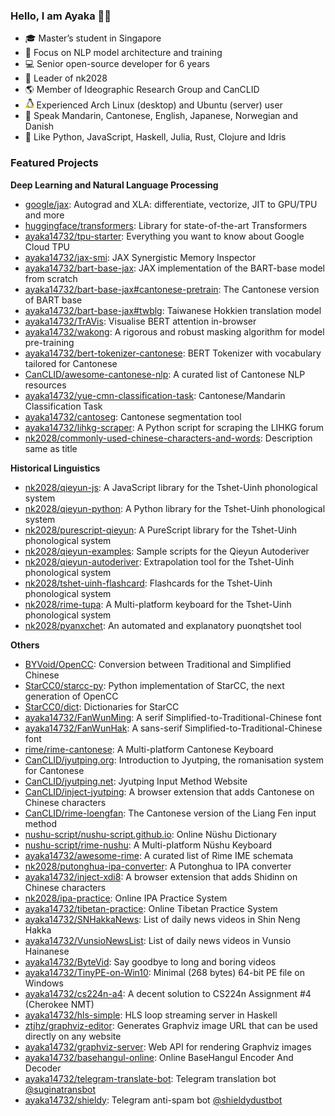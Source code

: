### Hello, I am Ayaka 👋🏻

- 🎓 Master’s student in Singapore
- 🔬 Focus on NLP model architecture and training
- 💻 Senior open-source developer for 6 years
- 🗽 Leader of nk2028
- 🌎 Member of Ideographic Research Group and CanCLID
- <img width="13.75" src="linux.png" /> Experienced Arch Linux (desktop) and Ubuntu (server) user
- 💬 Speak Mandarin, Cantonese, English, Japanese, Norwegian and Danish
- 💜 Like Python, JavaScript, Haskell, Julia, Rust, Clojure and Idris

### Featured Projects

**Deep Learning and Natural Language Processing**

- [google/jax](https://github.com/google/jax): Autograd and XLA: differentiate, vectorize, JIT to GPU/TPU and more<!-- Deep Learning -->
- [huggingface/transformers](https://github.com/huggingface/transformers): Library for state-of-the-art Transformers
- [ayaka14732/tpu-starter](https://github.com/ayaka14732/tpu-starter): Everything you want to know about Google Cloud TPU
- [ayaka14732/jax-smi](https://github.com/ayaka14732/jax-smi): JAX Synergistic Memory Inspector
- [ayaka14732/bart-base-jax](https://github.com/ayaka14732/bart-base-jax): JAX implementation of the BART-base model from scratch
- [ayaka14732/bart-base-jax#cantonese-pretrain](https://github.com/ayaka14732/bart-base-jax/tree/cantonese-pretrain): The Cantonese version of BART base
- [ayaka14732/bart-base-jax#twblg](https://github.com/ayaka14732/bart-base-jax/tree/twblg): Taiwanese Hokkien translation model
- [ayaka14732/TrAVis](https://github.com/ayaka14732/TrAVis): Visualise BERT attention in-browser
- [ayaka14732/wakong](https://github.com/ayaka14732/wakong): A rigorous and robust masking algorithm for model pre-training
- [ayaka14732/bert-tokenizer-cantonese](https://github.com/ayaka14732/bert-tokenizer-cantonese): BERT Tokenizer with vocabulary tailored for Cantonese
- [CanCLID/awesome-cantonese-nlp](https://github.com/CanCLID/awesome-cantonese-nlp): A curated list of Cantonese NLP resources<!-- Cantonese NLP -->
- [ayaka14732/yue-cmn-classification-task](https://github.com/ayaka14732/yue-cmn-classification-task): Cantonese/Mandarin Classification Task
- [ayaka14732/cantoseg](https://github.com/ayaka14732/cantoseg): Cantonese segmentation tool
- [ayaka14732/lihkg-scraper](https://github.com/ayaka14732/lihkg-scraper): A Python script for scraping the LIHKG forum
- [nk2028/commonly-used-chinese-characters-and-words](https://github.com/nk2028/commonly-used-chinese-characters-and-words): Description same as title

**Historical Linguistics**

- [nk2028/qieyun-js](https://github.com/nk2028/qieyun-js): A JavaScript library for the Tshet-Uinh phonological system<!-- Linguistics -->
- [nk2028/qieyun-python](https://github.com/nk2028/qieyun-python): A Python library for the Tshet-Uinh phonological system
- [nk2028/purescript-qieyun](https://github.com/nk2028/purescript-qieyun): A PureScript library for the Tshet-Uinh phonological system
- [nk2028/qieyun-examples](https://github.com/nk2028/qieyun-examples): Sample scripts for the Qieyun Autoderiver
- [nk2028/qieyun-autoderiver](https://github.com/nk2028/qieyun-autoderiver): Extrapolation tool for the Tshet-Uinh phonological system
- [nk2028/tshet-uinh-flashcard](https://github.com/nk2028/tshet-uinh-flashcard): Flashcards for the Tshet-Uinh phonological system
- [nk2028/rime-tupa](https://github.com/nk2028/rime-tupa): A Multi-platform keyboard for the Tshet-Uinh phonological system
- [nk2028/pyanxchet](https://github.com/nk2028/pyanxchet): An automated and explanatory puonqtshet tool

**Others**

- [BYVoid/OpenCC](https://github.com/BYVoid/OpenCC): Conversion between Traditional and Simplified Chinese<!-- Chinese Conversion -->
- [StarCC0/starcc-py](https://github.com/StarCC0/starcc-py): Python implementation of StarCC, the next generation of OpenCC
- [StarCC0/dict](https://github.com/StarCC0/dict): Dictionaries for StarCC
- [ayaka14732/FanWunMing](https://github.com/ayaka14732/FanWunMing): A serif Simplified-to-Traditional-Chinese font
- [ayaka14732/FanWunHak](https://github.com/ayaka14732/FanWunHak): A sans-serif Simplified-to-Traditional-Chinese font
- [rime/rime-cantonese](https://github.com/rime/rime-cantonese): A Multi-platform Cantonese Keyboard<!-- Jyutping -->
- [CanCLID/jyutping.org](https://github.com/CanCLID/jyutping.org): Introduction to Jyutping, the romanisation system for Cantonese
- [CanCLID/jyutping.net](https://github.com/CanCLID/jyutping.net): Jyutping Input Method Website
- [CanCLID/inject-jyutping](https://github.com/CanCLID/inject-jyutping): A browser extension that adds Cantonese on Chinese characters
- [CanCLID/rime-loengfan](https://github.com/CanCLID/rime-loengfan): The Cantonese version of the Liang Fen input method
- [nushu-script/nushu-script.github.io](https://github.com/nushu-script/nushu-script.github.io): Online Nüshu Dictionary<!-- Nüshu -->
- [nushu-script/rime-nushu](https://github.com/nushu-script/rime-nushu): A Multi-platform Nüshu Keyboard
- [ayaka14732/awesome-rime](https://github.com/ayaka14732/awesome-rime): A curated list of Rime IME schemata<!-- Other Linguistics Projects And Language Tools -->
- [nk2028/putonghua-ipa-converter](https://github.com/nk2028/putonghua-ipa-converter): A Putonghua to IPA converter
- [ayaka14732/inject-xdi8](https://github.com/ayaka14732/inject-xdi8): A browser extension that adds Shidinn on Chinese characters
- [nk2028/ipa-practice](https://github.com/nk2028/ipa-practice): Online IPA Practice System
- [ayaka14732/tibetan-practice](https://github.com/ayaka14732/tibetan-practice): Online Tibetan Practice System
- [ayaka14732/SNHakkaNews](https://github.com/ayaka14732/SNHakkaNews): List of daily news videos in Shin Neng Hakka
- [ayaka14732/VunsioNewsList](https://github.com/ayaka14732/VunsioNewsList): List of daily news videos in Vunsio Hainanese
- [ayaka14732/ByteVid](https://github.com/ayaka14732/ByteVid): Say goodbye to long and boring videos<!-- Featured Projects -->
- [ayaka14732/TinyPE-on-Win10](https://github.com/ayaka14732/TinyPE-on-Win10): Minimal (268 bytes) 64-bit PE file on Windows
- [ayaka14732/cs224n-a4](https://github.com/ayaka14732/cs224n-a4): A decent solution to CS224n Assignment #4 (Cherokee NMT)
- [ayaka14732/hls-simple](https://github.com/ayaka14732/hls-simple): HLS loop streaming server in Haskell
- [ztjhz/graphviz-editor](https://github.com/ztjhz/graphviz-editor): Generates Graphviz image URL that can be used directly on any website<!-- Web Services -->
- [ayaka14732/graphviz-server](https://github.com/ayaka14732/graphviz-server): Web API for rendering Graphviz images
- [ayaka14732/basehangul-online](https://github.com/ayaka14732/basehangul-online): Online BaseHangul Encoder And Decoder
- [ayaka14732/telegram-translate-bot](https://github.com/ayaka14732/telegram-translate-bot): Telegram translation bot [@suginatransbot](https://t.me/suginatransbot)
- [ayaka14732/shieldy](https://github.com/ayaka14732/shieldy): Telegram anti-spam bot [@shieldydustbot](https://t.me/shieldydustbot)
